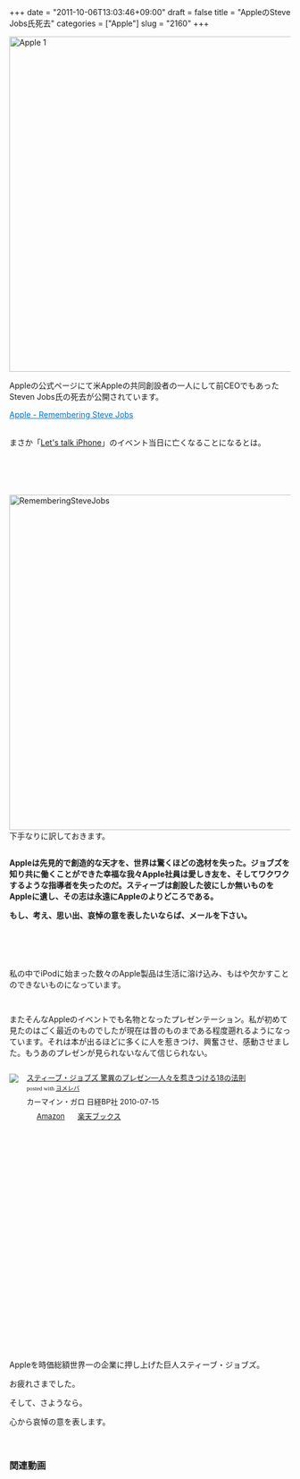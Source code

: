 +++
date = "2011-10-06T13:03:46+09:00"
draft = false
title = "AppleのSteve Jobs氏死去"
categories = ["Apple"]
slug = "2160"
+++

<img style="display:block; margin-left:auto; margin-right:auto;" src="https://knk-n.com/images/2011/10/Apple-1.jpg" alt="Apple 1" title="Apple-1.jpg" border="0" width="600" height="" />

Appleの公式ページにて米Appleの共同創設者の一人にして前CEOでもあったSteven Jobs氏の死去が公開されています。

<a style="color:#0070C5;" href="http://www.apple.com/stevejobs/" target="_blank">Apple - Remembering Steve Jobs</a><a href="http://b.hatena.ne.jp/entry/http://www.apple.com/stevejobs/" target="_blank"><img border="0" src="http://b.hatena.ne.jp/entry/image/http://www.apple.com/stevejobs/" alt="" /></a><br><br>

まさか「<a href="http://www.engadget.com/2011/10/04/apples-lets-talk-iphone-keynote-liveblog/" target="_blank">Let's talk iPhone</a>」のイベント当日に亡くなることになるとは。<!--more--><p style="margin-top: 6em;"><img style="display:block; margin-left:auto; margin-right:auto;" src="https://knk-n.com/images/2011/10/RememberingSteveJobs.jpg" alt="RememberingSteveJobs" title="RememberingSteveJobs.jpg" border="0" width="600" height="" />
下手なりに訳しておきます。
<p style="margin-top: 2em;">
<strong>Appleは先見的で創造的な天才を、世界は驚くほどの逸材を失った。ジョブズを知り共に働くことができた幸福な我々Apple社員は愛しき友を、そしてワクワクするような指導者を失ったのだ。スティーブは創設した彼にしか無いものをAppleに遺し、その志は永遠にAppleのよりどころである。

もし、考え、思い出、哀悼の意を表したいならば、メールを下さい。</strong>
<p style="margin-top: 6em;">
私の中でiPodに始まった数々のApple製品は生活に溶け込み、もはや欠かすことのできないものになっています。
<p style="margin-top: 3em;">
またそんなAppleのイベントでも名物となったプレゼンテーション。私が初めて見たのはごく最近のものでしたが現在は昔のものまである程度遡れるようになっています。それは本が出るほどに多くに人を惹きつけ、興奮させ、感動させました。もうあのプレゼンが見られないなんて信じられない。
<p style="margin-top: 2em;">
<div class="booklink-box" style="text-align:left;padding-bottom:20px;font-size:small;/zoom: 1;overflow: hidden;"><div class="booklink-image" style="float:left;margin:0 15px 10px 0;"><a href="http://www.amazon.co.jp/exec/obidos/asin/482224816X/knkn-22/" name="booklink" rel="nofollow" target="_blank"><img src="http://ecx.images-amazon.com/images/I/41aZDUxd8wL._SL160_.jpg" style="border: none;" /></a></div><div class="booklink-info" style="line-height:120%;/zoom: 1;overflow: hidden;"><div class="booklink-name" style="margin-bottom:10px;line-height:120%"><a href="http://www.amazon.co.jp/exec/obidos/asin/482224816X/knkn-22/" rel="nofollow" name="booklink" target="_blank">スティーブ・ジョブズ 驚異のプレゼン―人々を惹きつける18の法則</a><div class="booklink-powered-date" style="font-size:8pt;margin-top:5px;font-family:verdana;line-height:120%">posted with <a href="http://yomereba.com" target="_blank">ヨメレバ</a></div></div><div class="booklink-detail" style="margin-bottom:5px;">カーマイン・ガロ 日経BP社 2010-07-15    </div><div class="booklink-link2" style="margin-top:10px;"><div class="shoplinkamazon" style="display:inline;margin-right:5px;background: url('http://img.yomereba.com/yl.gif') 0 0 no-repeat;padding: 2px 0 2px 18px;white-space: nowrap;"><a href="http://www.amazon.co.jp/exec/obidos/asin/482224816X/knkn-22/" rel="nofollow" target="_blank" title="アマゾン" >Amazon</a></div><div class="shoplinkrakuten" style="display:inline;margin-right:5px;background: url('http://img.yomereba.com/yl.gif') 0 -50px no-repeat;padding: 2px 0 2px 18px;white-space: nowrap;"><a href="http://pt.afl.rakuten.co.jp/c/0dde77ec.b168ef29/?url=http%3A%2F%2Fbooks.rakuten.co.jp%2Frb%2F6529809%2F" rel="nofollow" target="_blank" title="楽天ブックス" >楽天ブックス</a></div></div></div></div>
<p style="margin-top: 2em;">
<object width="600" height="335"><param name="movie" value="http://www.youtube.com/v/6uW-E496FXg?version=3&amp;hl=ja_JP"></param><param name="allowFullScreen" value="true"></param><param name="allowscriptaccess" value="always"></param><embed src="http://www.youtube.com/v/6uW-E496FXg?version=3&amp;hl=ja_JP" type="application/x-shockwave-flash" width="600" height="335" allowscriptaccess="always" allowfullscreen="true"></embed></object>
<p style="margin-top: 3em;">
Appleを時価総額世界一の企業に押し上げた巨人スティーブ・ジョブズ。<p style="margin-top: 1em;">
お疲れさまでした。<p style="margin-top: 1em;">
そして、さようなら。<p style="margin-top: 1em;">
心から哀悼の意を表します。
<p style="margin-top: 4em;">
<h3>関連動画</h3>
<object width="600" height="335"><param name="movie" value="http://www.youtube.com/v/sT2yJnzNqQk?version=3&amp;hl=ja_JP"></param><param name="allowFullScreen" value="true"></param><param name="allowscriptaccess" value="always"></param><embed src="http://www.youtube.com/v/sT2yJnzNqQk?version=3&amp;hl=ja_JP" type="application/x-shockwave-flash" width="600" height="335" allowscriptaccess="always" allowfullscreen="true"></embed></object>
<object width="600" height="305"><param name="movie" value="http://www.youtube.com/v/C5krbG6KKk0?version=3&amp;hl=ja_JP"></param><param name="allowFullScreen" value="true"></param><param name="allowscriptaccess" value="always"></param><embed src="http://www.youtube.com/v/C5krbG6KKk0?version=3&amp;hl=ja_JP" type="application/x-shockwave-flash" width="600" height="305" allowscriptaccess="always" allowfullscreen="true"></embed></object>
